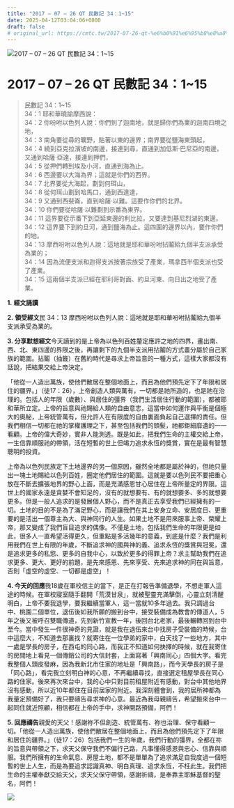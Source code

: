 ```yaml
---
title: "2017 – 07 – 26 QT 民數記 34：1~15"
date: 2025-04-12T03:04:06+0800
draft: false
# original_url: https://cmtc.tw/2017-07-26-qt-%e6%b0%91%e6%95%b8%e8%a8%98-34%ef%bc%9a115
---
```


![2017 – 07 – 26 QT 民數記 34：1~15](/images/qt.jpg   "2017 – 07 – 26 QT 民數記 34：1~15")

# 2017 – 07 – 26 QT 民數記 34：1~15

> 民數記 34：1~15  
> 34：1 耶和華曉諭摩西說：  
> 34：2 你吩咐以色列人說：你們到了迦南地，就是歸你們為業的迦南四境之地，  
> 34：3 南角要從尋的曠野，貼著以東的邊界；南界要從鹽海東頭起，  
> 34：4 繞到亞克拉濱坡的南邊，接連到尋，直通到加低斯‧巴尼亞的南邊，又通到哈薩‧亞達，接連到押們，  
> 34：5 從押們轉到埃及小河，直通到海為止。  
> 34：6 西邊要以大海為界；這就是你們的西界。  
> 34：7 北界要從大海起，劃到何珥山，  
> 34：8 從何珥山劃到哈馬口，通到西達達，  
> 34：9 又通到西斐崙，直到哈薩‧以難。這要作你們的北界。  
> 34：10 你們要從哈薩‧以難劃到示番為東界。  
> 34：11 這界要從示番下到亞延東邊的利比拉，又要達到基尼烈湖的東邊。  
> 34：12 這界要下到約旦河，通到鹽海為止。這四圍的邊界以內，要作你們的地。  
> 34：13 摩西吩咐以色列人說：這地就是耶和華吩咐拈鬮給九個半支派承受為業的；  
> 34：14 因為流便支派和迦得支派按著宗族受了產業，瑪拿西半個支派也受了產業。  
> 34：15 這兩個半支派已經在耶利哥對面、約旦河東、向日出之地受了產業。

**1.** **經文誦讀**

**2.** **領受經文**民 34：13 摩西吩咐以色列人說：這地就是耶和華吩咐拈鬮給九個半支派承受為業的。

**3. 分享默想經文**今天讀到的是上帝為以色列百姓釐定應許之地的四界，畫出南、西、北、東四邊的界限之後，再讓剩下的九個半支派用拈鬮的方式畫分屬於自己家族的範圍。拈鬮（抽籤）在舊約時代是尋求上帝旨意的一種方式，這樣大家都沒有話說，把結果交給上帝決定。

「他從一人造出萬族，使他們散居在整個地面上，而且為他們預先定下了年限和居住的疆界。」（徒17：26），上帝創造人類與萬有，一切都是祂所造的，也是祂在治理的。包括人的年限（歲數）、與居住的彊界（我們生活居住行動的範圍），都被耶和華所立定。上帝的旨意與祂賜給人類的自由意志，這當中如何運作與平衡是個極大的奧秘，上帝統管萬有，但允許人在有限度的自由裏面負起自己選擇的責任。但我們相信一切都在祂的掌權護理之下，甚至包括我們的頭髮，祂都鉅細靡遺的一一看顧。上帝的偉大奇妙，實非人能測透。既是如此，把我們生命的主權交給上帝，一生信靠順服祂的帶領，活在短暫的世上但竭力追求永恆的獎賞，實在是最有智慧聰明的投資。

上帝為以色列民族定下土地邊界的另一個原因，雖然全地都是屬於神的，但祂只量出一塊土地賜給以色列百姓，圈定他們居住的範圍。這就是要以色列民不要把重心放在不斷去擴張地界的野心上面，而是充滿感恩甘心居住在上帝所量定的界限。這世上的國家永遠是貪婪不會知足的，沒有的就想要有、有的就想要多、多的就想要更多。但是一般人追求的是發展個人野心，而不是真正去享受我們已經擁有的一切。土地的目的不是為了滿足野心，而是讓我們在其上安身立命、安居度日、更重要的是活出一個尊主為大、與神同行的人生。如果土地不是用來服事上帝、榮耀上帝，那又變成了我們盲目追求的偶像。不僅是土地，包括我們生命的年限更是如此，很多人一直希望活得更久，但重點是多活幾年的意義，到底是什麼？我們是利用我們在世上有限的年歲，不斷追求神的國與神的義、追求永恆的獎賞與冠冕，還是追求更多的私慾、更多的自我中心，以致於更多的得罪上帝？求主幫助我們在追求更多、更大、更好的前題，是先來感恩、先來享受、先來追求神的同在與旨意，否則「虛空的虛空、一切都是虛空」！

**4. 今天的回應**我18歲在軍校信主的當下，是正在打報告準備退學，不想走軍人這途的時候。在軍校寢室隨手翻開「荒漠甘泉」，就被聖靈充滿擊倒，心靈立刻清醒明白，上帝不要我退學，要我繼續當軍人，這一當就10多年過去。我只調過台中、桃園二個單位，退伍後如我所願的搬到台中，接受裝備成為教會的傳道人，5年之後又被呼召雙職傳道，先到新竹宣教一年，後回台北老家，最後輾轉回到台中至今。當中發生一件很神奇的見證，就是我在退伍來台中找房子受裝備的時候，台中這麼大，不知道去那裏找？就寄住在一位學弟的家中，白天找了一些地方，其中一處是學長的房子，在西屯的同心路，而我正不知道如何抉擇的時候，就在我寄住的房間地上看見一個傳銷公司的大信封套，上面寫著「興南同心」四個大字。看完我整個人頭皮發麻，因為我新北市住家的地址是「興南路」，而今天學長的房子是「同心路」，看完我立刻明白神的心意，不再繼續尋找，直接選定租屋學長在同心路的住家。後來再次來台中，我的心中只對目前租屋附近有感動，對台中其他地界沒有感動，所以近10年都住在目前居家的附近。我深刻體會到，我的居所神都為我量定預備好了，我只要禱告尋求神的心意。最近為我母親禱告，希望搬來台中一起同住就近照顧，相信都在上帝的手中，求神開路預備，阿們！

**5. 回應禱告**親愛的天父！感謝祢不但創造、統管萬有、祢也治理、保守看顧一切。「他從一人造出萬族，使他們散居在整個地面上，而且為他們預先定下了年限和居住的疆界。」（徒17：26）包括我們一生的年歲，我們行動的彊界，全都在祢的旨意與帶領之下，求天父保守我們不偏行己路，凡事懂得感恩與忠心、信靠與順服。我們所擁有的生命氣息、房屋土地，都不是單單為了追求滿足自我度過一個短暫的世上人生，而是為要追求認識真神、明白真理、追求永恆，不枉此生。我們把生命的主權奉獻交給天父，求天父保守帶領，感謝祈禱，是奉靠主耶穌基督的聖名，阿們！

![](/images/DJ7ejFn.jpg)